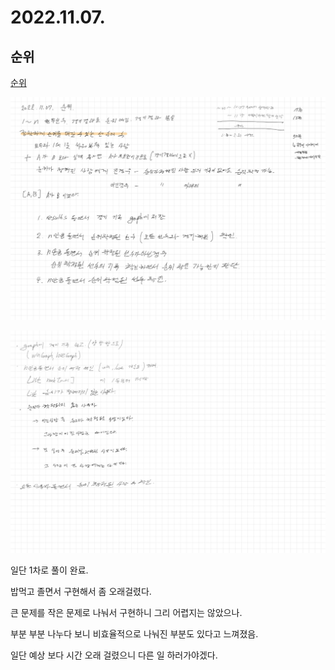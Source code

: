 # 2022.11.07.

## 순위

[순위](https://school.programmers.co.kr/learn/courses/30/lessons/49191)

![](TIL-93.png)

![](TIL-94.png)

일단 1차로 풀이 완료.

밥먹고 졸면서 구현해서 좀 오래걸렸다.

큰 문제를 작은 문제로 나눠서 구현하니 그리 어렵지는 않았으나.

부분 부분 나누다 보니 비효율적으로 나눠진 부분도 있다고 느껴졌음.

일단 예상 보다 시간 오래 걸렸으니 다른 일 하러가야겠다.
